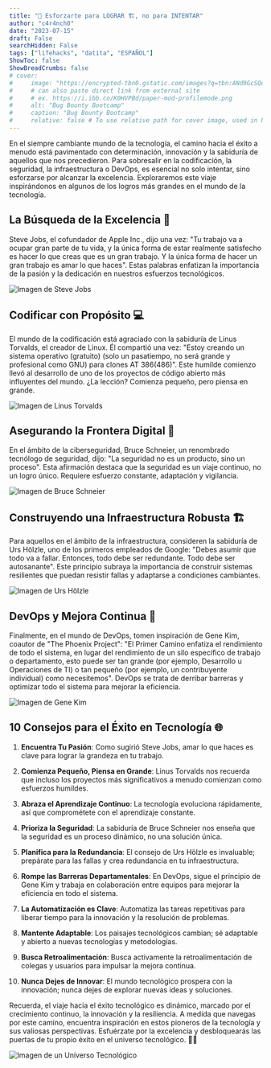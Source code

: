 ```yaml
---
title: "🌟 Esforzarte para LOGRAR 🏗️, no para INTENTAR"
author: "c4r4nch0"
date: "2023-07-15"
draft: False
searchHidden: False
tags: ["lifehacks", "datita", "ESPAÑOL"]
ShowToc: false
ShowBreadCrumbs: false
# cover:
#     image: "https://encrypted-tbn0.gstatic.com/images?q=tbn:ANd9GcSQud1wlz3Fl6brRiyQMKkg8XMhI2BE9J7SazqbG4DBOcbkVorYi34k1Y6axGErJj0L9LU&usqp=CAU"
#     # can also paste direct link from external site
#     # ex. https://i.ibb.co/K0HVPBd/paper-mod-profilemode.png
#     alt: "Bug Bounty Bootcamp"
#     caption: "Bug Bounty Bootcamp"
#     relative: false # To use relative path for cover image, used in hugo Page-bundles    
---
```


En el siempre cambiante mundo de la tecnología, el camino hacia el éxito a menudo está pavimentado con determinación, innovación y la sabiduría de aquellos que nos precedieron. Para sobresalir en la codificación, la seguridad, la infraestructura o DevOps, es esencial no solo intentar, sino esforzarse por alcanzar la excelencia. Exploraremos este viaje inspirándonos en algunos de los logros más grandes en el mundo de la tecnología.

## La Búsqueda de la Excelencia 🌟

Steve Jobs, el cofundador de Apple Inc., dijo una vez: "Tu trabajo va a ocupar gran parte de tu vida, y la única forma de estar realmente satisfecho es hacer lo que creas que es un gran trabajo. Y la única forma de hacer un gran trabajo es amar lo que haces". Estas palabras enfatizan la importancia de la pasión y la dedicación en nuestros esfuerzos tecnológicos.

![Imagen de Steve Jobs](insertar_enlace_de_imagen_aquí)

## Codificar con Propósito 💻

El mundo de la codificación está agraciado con la sabiduría de Linus Torvalds, el creador de Linux. Él compartió una vez: "Estoy creando un sistema operativo (gratuito) (solo un pasatiempo, no será grande y profesional como GNU) para clones AT 386(486)". Este humilde comienzo llevó al desarrollo de uno de los proyectos de código abierto más influyentes del mundo. ¿La lección? Comienza pequeño, pero piensa en grande.

![Imagen de Linus Torvalds](insertar_enlace_de_imagen_aquí)

## Asegurando la Frontera Digital 🔐

En el ámbito de la ciberseguridad, Bruce Schneier, un renombrado tecnólogo de seguridad, dijo: "La seguridad no es un producto, sino un proceso". Esta afirmación destaca que la seguridad es un viaje continuo, no un logro único. Requiere esfuerzo constante, adaptación y vigilancia.

![Imagen de Bruce Schneier](insertar_enlace_de_imagen_aquí)

## Construyendo una Infraestructura Robusta 🏗️

Para aquellos en el ámbito de la infraestructura, consideren la sabiduría de Urs Hölzle, uno de los primeros empleados de Google: "Debes asumir que todo va a fallar. Entonces, todo debe ser redundante. Todo debe ser autosanante". Este principio subraya la importancia de construir sistemas resilientes que puedan resistir fallas y adaptarse a condiciones cambiantes.

![Imagen de Urs Hölzle](insertar_enlace_de_imagen_aquí)

## DevOps y Mejora Continua 🔄

Finalmente, en el mundo de DevOps, tomen inspiración de Gene Kim, coautor de "The Phoenix Project": "El Primer Camino enfatiza el rendimiento de todo el sistema, en lugar del rendimiento de un silo específico de trabajo o departamento, esto puede ser tan grande (por ejemplo, Desarrollo u Operaciones de TI) o tan pequeño (por ejemplo, un contribuyente individual) como necesitemos". DevOps se trata de derribar barreras y optimizar todo el sistema para mejorar la eficiencia.

![Imagen de Gene Kim](insertar_enlace_de_imagen_aquí)

## 10 Consejos para el Éxito en Tecnología 🌐

1. **Encuentra Tu Pasión**: Como sugirió Steve Jobs, amar lo que haces es clave para lograr la grandeza en tu trabajo.

2. **Comienza Pequeño, Piensa en Grande**: Linus Torvalds nos recuerda que incluso los proyectos más significativos a menudo comienzan como esfuerzos humildes.

3. **Abraza el Aprendizaje Continuo**: La tecnología evoluciona rápidamente, así que comprométete con el aprendizaje constante.

4. **Prioriza la Seguridad**: La sabiduría de Bruce Schneier nos enseña que la seguridad es un proceso dinámico, no una solución única.

5. **Planifica para la Redundancia**: El consejo de Urs Hölzle es invaluable; prepárate para las fallas y crea redundancia en tu infraestructura.

6. **Rompe las Barreras Departamentales**: En DevOps, sigue el principio de Gene Kim y trabaja en colaboración entre equipos para mejorar la eficiencia en todo el sistema.

7. **La Automatización es Clave**: Automatiza las tareas repetitivas para liberar tiempo para la innovación y la resolución de problemas.

8. **Mantente Adaptable**: Los paisajes tecnológicos cambian; sé adaptable y abierto a nuevas tecnologías y metodologías.

9. **Busca Retroalimentación**: Busca activamente la retroalimentación de colegas y usuarios para impulsar la mejora continua.

10. **Nunca Dejes de Innovar**: El mundo tecnológico prospera con la innovación; nunca dejes de explorar nuevas ideas y soluciones.

Recuerda, el viaje hacia el éxito tecnológico es dinámico, marcado por el crecimiento continuo, la innovación y la resiliencia. A medida que navegas por este camino, encuentra inspiración en estos pioneros de la tecnología y sus valiosas perspectivas. Esfuérzate por la excelencia y desbloquearás las puertas de tu propio éxito en el universo tecnológico. 🌌🚀

![Imagen de un Universo Tecnológico](insertar_enlace_de_imagen_aquí)